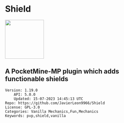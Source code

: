 # Shield
<img src="https://raw.githubusercontent.com/JavierLeon9966/Shield/daf5c1f12cd37d1a9271531bdec629d8c9317dee/icon.png" width="128" height="128" />

## A PocketMine-MP plugin which adds functionable shields
```properties
Version: 1.19.0
    API: 5.0.0
    Updated: 15-07-2023 14:45:13 UTC
Repo: https://github.com/JavierLeon9966/Shield
License: GPL-3.0
Categories: Vanilla Mechanics,Fun,Mechanics
Keywords: pvp,shield,vanilla
```